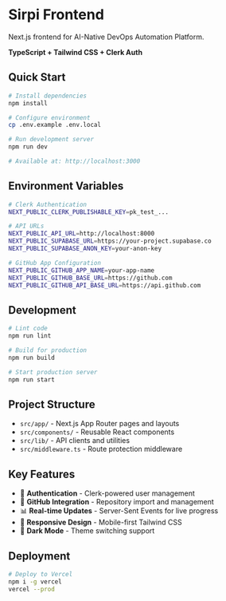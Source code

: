 # Sirpi Frontend

Next.js frontend for AI-Native DevOps Automation Platform.

**TypeScript + Tailwind CSS + Clerk Auth**

## Quick Start

```bash
# Install dependencies
npm install

# Configure environment
cp .env.example .env.local

# Run development server
npm run dev

# Available at: http://localhost:3000
```

## Environment Variables

```bash
# Clerk Authentication
NEXT_PUBLIC_CLERK_PUBLISHABLE_KEY=pk_test_...

# API URLs
NEXT_PUBLIC_API_URL=http://localhost:8000
NEXT_PUBLIC_SUPABASE_URL=https://your-project.supabase.co
NEXT_PUBLIC_SUPABASE_ANON_KEY=your-anon-key

# GitHub App Configuration
NEXT_PUBLIC_GITHUB_APP_NAME=your-app-name
NEXT_PUBLIC_GITHUB_BASE_URL=https://github.com
NEXT_PUBLIC_GITHUB_API_BASE_URL=https://api.github.com
```

## Development

```bash
# Lint code
npm run lint

# Build for production
npm run build

# Start production server
npm run start
```

## Project Structure

- `src/app/` - Next.js App Router pages and layouts
- `src/components/` - Reusable React components
- `src/lib/` - API clients and utilities
- `src/middleware.ts` - Route protection middleware

## Key Features

- 🔐 **Authentication** - Clerk-powered user management
- 🔗 **GitHub Integration** - Repository import and management
- 📊 **Real-time Updates** - Server-Sent Events for live progress
- 🎨 **Responsive Design** - Mobile-first Tailwind CSS
- 🌙 **Dark Mode** - Theme switching support

## Deployment

```bash
# Deploy to Vercel
npm i -g vercel
vercel --prod
```